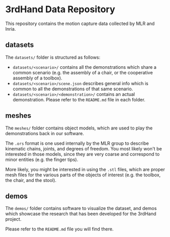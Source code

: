 # 3rdHand Data Repository

This repository contains the motion capture data collected by MLR and Inria.

## datasets

The `datasets/` folder is structured as follows:

 * `datasets/<scenario>/` contains all the demonstrations which share a common scenario (e.g. the assembly of a chair, or the cooperative assembly of a toolbox).
 * `datasets/<scenario>/scene.json` describes general info which is common to all the demonstrations of that same scenario.
 * `datasets/<scenario>/<demonstration>/` contains an actual demonstration. Please refer to the `README.md` file in each folder.

## meshes

The `meshes/` folder contains object models, which are used to play the
demonstrations back in our software.

The `.ors` format is one used internally by the MLR group to describe kinematic
chains, joints, and degrees of freedom. You most likely won't be interested in
those models, since they are very coarse and correspond to minor entities (e.g.
the finger tips).

More likely, you might be interested in using the `.stl` files, which are
proper mesh files for the various parts of the objects of interest (e.g. the
toolbox, the chair, and the stool).

## demos

The `demos/` folder contains software to visualize the dataset, and demos which
showcase the research that has been developed for the 3rdHand project.

Please refer to the `README.md` file you will find there.
